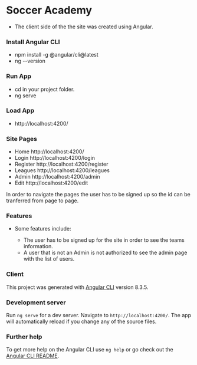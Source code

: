 # Soccer Academy

- The client side of the the site was created using Angular.

### Install Angular CLI
  + npm install -g @angular/cli@latest
  + ng --version

### Run App

* cd in your project folder. 
* ng serve

### Load App

+ http://localhost:4200/

### Site Pages

* Home  http://localhost:4200/
* Login  http://localhost:4200/login
* Register http://localhost:4200/register
* Leagues  http://localhost:4200/leagues
* Admin  http://localhost:4200/admin
* Edit  http://localhost:4200/edit

In order to navigate the pages the user has to be signed up so the id can be tranferred from page to page.

### Features

+ Some features include:

    + The user has to be signed up for the site in order to see the teams information.
    + A user that is not an Admin is not authorized to see the admin page with the list of users.
    
### Client

This project was generated with [Angular CLI](https://github.com/angular/angular-cli) version 8.3.5.

### Development server

Run `ng serve` for a dev server. Navigate to `http://localhost:4200/`. The app will automatically reload if you change any of the source files.


### Further help

To get more help on the Angular CLI use `ng help` or go check out the [Angular CLI README](https://github.com/angular/angular-cli/blob/master/README.md).
